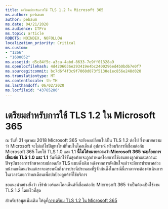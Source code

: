 ```yaml
---
title: เตรียมสําหรับการใช้ TLS 1.2 ใน Microsoft 365
ms.author: pebaum
author: pebaum
ms.date: 04/21/2020
ms.audience: ITPro
ms.topic: article
ROBOTS: NOINDEX, NOFOLLOW
localization_priority: Critical
ms.custom:
- "1266"
- "1600052"
ms.assetid: d5c84f5c-a3ca-4abd-8633-7e9ff01328a9
ms.openlocfilehash: 4d4206036e293419e4bc2400296ed4b0bd67e0f7
ms.sourcegitcommit: bc7d6f4f3c9f7060d073f5130e1ec856e248d020
ms.translationtype: MT
ms.contentlocale: th-TH
ms.lasthandoff: 06/02/2020
ms.locfileid: "43785286"
---
```

# <a name="prepare-for-use-of-tls-12-in-microsoft-365"></a>เตรียมสําหรับการใช้ TLS 1.2 ใน Microsoft 365

ณ วันที่ 31 ตุลาคม 2018 Microsoft 365 จะยังคงเปลี่ยนไปเป็น TLS 1.2 ต่อไป ซึ่งหมายความว่า Microsoft จะไม่แก้ไขปัญหาใหม่ที่พบในไคลเอ็นต์ อุปกรณ์ หรือบริการที่เชื่อมต่อกับ Microsoft 365 โดยใช้ TLS 1.0 และ 1.1 **นี้ไม่ได้หมายความว่า Microsoft 365 จะบล็อกการเชื่อมต่อ TLS 1.0 และ 1.1** วันที่เลิกใช้ขั้นสุดท้ายจะถูกกําหนดโดยการใช้งานของลูกค้าและสถานะปัจจุบันของการรักษาความปลอดภัย TLS แบบดั้งเดิม หลังจากการตัดสินใจแล้วจะมีการประกาศล่วงหน้าหกเดือนเว้นแต่เราจะตระหนักถึงการประนีประนอมที่รู้จักกันซึ่งในกรณีนี้เราอาจจะต้องดําเนินการในเวลาน้อยกว่าหกเดือนเพื่อปกป้องลูกค้าที่ใช้บริการ
  
ขอแนะนําอย่างยิ่งว่า เซิร์ฟเวอร์และไคลเอ็นต์ที่เชื่อมต่อกับ Microsoft 365 จําเป็นต้องเปิดใช้งาน TLS 1.2 โดยเร็วที่สุด
  
สําหรับข้อมูลเพิ่มเติม ให้ดูที่[การเตรียม TLS 1.2 ใน Microsoft 365](https://support.microsoft.com/help/4057306/preparing-for-tls-1-2-in-office-365)
  